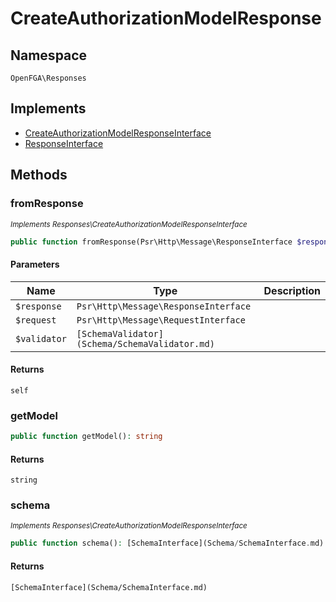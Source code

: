 # CreateAuthorizationModelResponse


## Namespace
`OpenFGA\Responses`

## Implements
* [CreateAuthorizationModelResponseInterface](Responses/CreateAuthorizationModelResponseInterface.md)
* [ResponseInterface](Responses/ResponseInterface.md)



## Methods
### fromResponse

*<small>Implements Responses\CreateAuthorizationModelResponseInterface</small>*  

```php
public function fromResponse(Psr\Http\Message\ResponseInterface $response, Psr\Http\Message\RequestInterface $request, [SchemaValidator](Schema/SchemaValidator.md) $validator): self
```


#### Parameters
| Name | Type | Description |
|------|------|-------------|
| `$response` | `Psr\Http\Message\ResponseInterface` |  |
| `$request` | `Psr\Http\Message\RequestInterface` |  |
| `$validator` | `[SchemaValidator](Schema/SchemaValidator.md)` |  |

#### Returns
`self`

### getModel


```php
public function getModel(): string
```



#### Returns
`string`

### schema

*<small>Implements Responses\CreateAuthorizationModelResponseInterface</small>*  

```php
public function schema(): [SchemaInterface](Schema/SchemaInterface.md)
```



#### Returns
`[SchemaInterface](Schema/SchemaInterface.md)`

